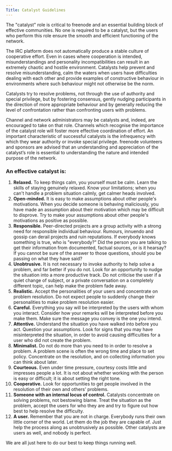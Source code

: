 ```yaml
---
Title: Catalyst Guidelines
---
```

The "catalyst" role is critical to freenode and an essential building block of effective communities. No one is required to be a catalyst, but the users who perform this role ensure the smooth and efficient functioning of the network.

The IRC platform does not automatically produce a stable culture of cooperative effort. Even in cases where cooperation is intended, misunderstandings and personality incompatibilities can result in an extremely chaotic and hostile environment. Catalysts help prevent and resolve misunderstanding, calm the waters when users have difficulties dealing with each other and provide examples of constructive behaviour in environments where such behaviour might not otherwise be the norm.

Catalysts try to resolve problems, not through the use of authority and special privilege, but by fostering consensus, gently nudging participants in the direction of more appropriate behaviour and by generally reducing the level of confrontation rather than confronting users with problems.

Channel and network administrators may be catalysts and, indeed, are encouraged to take on that role. Channels which recognise the importance of the catalyst role will foster more effective coordination of effort. An important characteristic of successful catalysts is the infrequency with which they wear authority or invoke special privilege.
freenode volunteers and sponsors are advised that an understanding and appreciation of the catalyst’s role is essential to understanding the nature and intended purpose of the network.

### An effective catalyst is:
1.  **Relaxed.** To keep things calm, you yourself must be calm. Learn the skills of staying genuinely relaxed. Know your limitations; when you can't handle a problem situation calmly, get calmer heads involved.
2.  **Open-minded.** It is easy to make assumptions about other people's motivations. When you decide someone is behaving maliciously, you have made an assumption about their motivation which may be difficult to disprove. Try to make your assumptions about other people's motivations as positive as possible.
3.  **Responsible.** Peer-directed projects are a group activity with a strong need for responsible individual behaviour. Rumours, innuendo and gossip can derail projects and ruin reputations. If everybody knows something is true, who is "everybody?" Did the person you are talking to get their information from documented, factual sources, or is it hearsay? If you cannot be sure of the answer to those questions, should you be passing on what they have said?
4.  **Unobtrusive.** It is not necessary to invoke authority to help solve a problem, and far better if you do not. Look for an opportunity to nudge the situation into a more productive track. Do not criticise the user if a quiet change of subject, or a private conversation on a completely different topic, can help make the problem fade away.
5.  **Realistic.** Accept the personalities of your users and concentrate on problem resolution. Do not expect people to suddenly change their personalities to make problem resolution easier.
6.  **Careful.** Everything you say will be interpreted by the users with whom you interact. Consider how your remarks will be interpreted before you make them. Make sure the message you convey is the one you intend.
7.  **Attentive.** Understand the situation you have walked into before you act. Question your assumptions. Look for signs that you may have misinterpreted the situation, in order to avoid causing difficulties for a user who did not create the problem.
8.  **Minimalist.** Do not do more than you need to in order to resolve a problem. A problem scene is often the wrong time and place to set policy. Concentrate on the resolution, and on collecting information you can think about later.
9.  **Courteous.** Even under time pressure, courtesy costs little and impresses people a lot. It is not about whether working with the person is easy or difficult; it is about setting the right tone.
10. **Cooperative.** Look for opportunities to get people involved in the resolution of their own and others' problems.
11. **Someone with an internal locus of control.** Catalysts concentrate on solving problems, not bestowing blame. Treat the situation as the problem, accept the users for who they are and try to figure out how best to help resolve the difficulty.
12. **A user.** Remember that you are not in charge. Everybody runs their own little corner of the world. Let them do the job they are capable of. Just help the process along as unobtrusively as possible. Other catalysts are users as well, and nobody is perfect. 

We are all just here to do our best to keep things running well.
